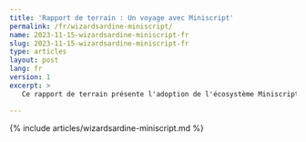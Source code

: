 ```yaml
---
title: 'Rapport de terrain : Un voyage avec Miniscript'
permalink: /fr/wizardsardine-miniscript/
name: 2023-11-15-wizardsardine-miniscript-fr
slug: 2023-11-15-wizardsardine-miniscript-fr
type: articles
layout: post
lang: fr
version: 1
excerpt: >
   Ce rapport de terrain présente l'adoption de l'écosystème Miniscript du point de vue de Wizardsardine.

---
```

{% include articles/wizardsardine-miniscript.md %}
